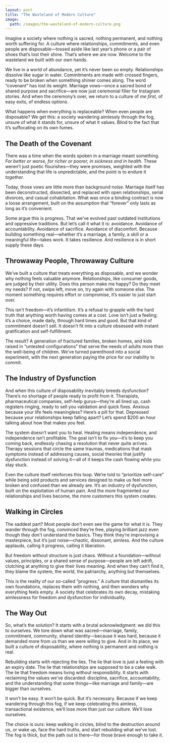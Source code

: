 ```yaml
---
layout: post
title: "The Wasteland of Modern Culture"
image:
  path: /images/the-wasteland-of-modern-culture.png
---
```


Imagine a society where nothing is sacred, nothing permanent, and nothing worth suffering for. A culture where relationships, commitments, and even people are disposable—tossed aside like last year’s phone or a pair of shoes that’s lost their shine. That’s where we are now. Welcome to the wasteland we built with our own hands.

We live in a world of abundance, yet it’s never been so empty. Relationships dissolve like sugar in water. Commitments are made with crossed fingers, ready to be broken when something shinier comes along. The word “covenant” has lost its weight. Marriage vows—once a sacred bond of shared purpose and sacrifice—are now just ceremonial filler for Instagram stories. And when the ceremony’s over, we return to a culture of *me first,* of easy exits, of endless options.

What happens when everything is replaceable? When even people are disposable? We get this: a society wandering aimlessly through the fog, unsure of what it stands for, unsure of what it values. Blind to the fact that it’s suffocating on its own fumes.

## The Death of the Covenant

There was a time when the words spoken in a marriage meant something. *For better or worse, for richer or poorer, in sickness and in health.* These weren’t just poetic flourishes—they were promises, weighted with the understanding that life is unpredictable, and the point is to endure it *together.*

Today, those vows are little more than background noise. Marriage itself has been deconstructed, dissected, and replaced with open relationships, serial divorces, and casual cohabitation. What was once a binding contract is now a loose arrangement, built on the assumption that “forever” only lasts as long as it’s convenient.

Some argue this is progress. That we’ve evolved past outdated institutions and oppressive traditions. But let’s call it what it is: avoidance. Avoidance of accountability. Avoidance of sacrifice. Avoidance of discomfort. Because building something real—whether it’s a marriage, a family, a skill or a meaningful life—takes work. It takes resilience. And resilience is in short supply these days.

## Throwaway People, Throwaway Culture

We’ve built a culture that treats everything as disposable, and we wonder why nothing feels valuable anymore. Relationships, like consumer goods, are judged by their utility. Does this person make me happy? Do they meet my needs? If not, swipe left, move on, try again with someone else. The moment something requires effort or compromise, it’s easier to just start over.

This isn’t freedom—it’s infantilism. It’s a refusal to grapple with the hard truth that anything worth having comes at a cost. Love isn’t just a feeling; it’s a choice, made daily, through hard times and good. But that kind of commitment doesn’t sell. It doesn’t fit into a culture obsessed with instant gratification and self-fulfillment.

The result? A generation of fractured families, broken homes, and kids raised in “untested configurations” that serve the needs of adults more than the well-being of children. We’ve turned parenthood into a social experiment, with the next generation paying the price for our inability to commit.

## The Industry of Dysfunction

And when this culture of disposability inevitably breeds dysfunction? There’s no shortage of people ready to profit from it. Therapists, pharmaceutical companies, self-help gurus—they’re all lined up, cash registers ringing, ready to sell you validation and quick fixes. Anxious because your life feels meaningless? Here’s a pill for that. Depressed because your relationships keep falling apart? Let’s spend $200 an hour talking about how that makes you feel. 

The system doesn’t want you to heal. Healing means independence, and independence isn’t profitable. The goal isn’t to fix you—it’s to keep you coming back, endlessly chasing a resolution that never quite arrives. Therapy sessions that circle the same traumas, medications that mask symptoms instead of addressing causes, social theories that justify dysfunction instead of solving it—all of it keeps the cash flowing while you stay stuck.

Even the culture itself reinforces this loop. We’re told to “prioritize self-care” while being sold products and services designed to make us feel more broken and confused than we already are. It’s an industry of dysfunction, built on the exploitation of human pain. And the more fragmented our relationships and lives become, the more customers this system creates.

## Walking in Circles

The saddest part? Most people don’t even see the game for what it is. They wander through the fog, convinced they’re free, playing brilliant jazz even though they don't understand the basics. They think they’re improvising a masterpiece, but it’s just noise—chaotic, dissonant, aimless. And the culture applauds, calling it progress, calling it liberation.

But freedom without structure is just chaos. Without a foundation—without values, principles, or a shared sense of purpose—people are left adrift, clutching at anything to give their lives meaning. And when they can’t find it, they blame the system, the world, the patriarchy, anything but themselves.

This is the reality of our so-called “progress.” A culture that dismantles its own foundations, replaces them with nothing, and then wonders why everything feels empty. A society that celebrates its own decay, mistaking aimlessness for freedom and dysfunction for individuality.

## The Way Out

So, what’s the solution? It starts with a brutal acknowledgment: we did this to ourselves. We tore down what was sacred—marriage, family, commitment, community, shared identity—because it was hard, because it demanded more from us than we were willing to give. And in its place, we built a culture of disposability, where nothing is permanent and nothing is real.

Rebuilding starts with rejecting the lies. The lie that love is just a feeling with an expiry date. The lie that relationships are supposed to be a cake walk. The lie that freedom means living without responsibility. It starts with reclaiming the values we’ve discarded: discipline, sacrifice, accountability, and the understanding that some things—like marriage and family—are bigger than ourselves.

It won’t be easy. It won’t be quick. But it’s necessary. Because if we keep wandering through this fog, if we keep celebrating this aimless, transactional existence, we’ll lose more than just our culture. We’ll lose ourselves.

The choice is ours: keep walking in circles, blind to the destruction around us, or wake up, face the hard truths, and start rebuilding what we’ve lost. The fog is thick, but the path out is there—for those brave enough to take it.
